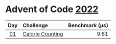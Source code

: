 # Advent of Code [2022](https://adventofcode.com/2022)

|      Day       | Challenge                                               | Benchmark (µs) |
| :------------: | :------------------------------------------------------ | -------------: |
| [01](./d01.rs) | [Calorie Counting](https://adventofcode.com/2022/day/1) |           9.61 |
